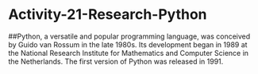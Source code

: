 # Activity-21-Research-Python

##Python, a versatile and popular programming language, was conceived by Guido van Rossum in the late 1980s. Its development began in 1989 at the National Research Institute for Mathematics and Computer Science in the Netherlands. The first version of Python was released in 1991.
